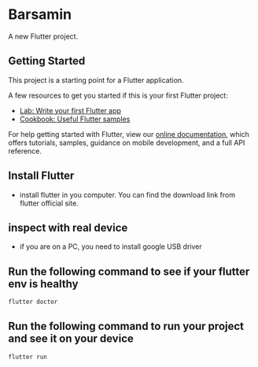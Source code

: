 # Barsamin

A new Flutter project.

## Getting Started

This project is a starting point for a Flutter application.

A few resources to get you started if this is your first Flutter project:

- [Lab: Write your first Flutter app](https://flutter.dev/docs/get-started/codelab)
- [Cookbook: Useful Flutter samples](https://flutter.dev/docs/cookbook)

For help getting started with Flutter, view our
[online documentation](https://flutter.dev/docs), which offers tutorials,
samples, guidance on mobile development, and a full API reference.

## Install Flutter
- install flutter in you computer. You can find the download link from flutter official site.
 
## inspect with real device
- if you are on a PC, you need to install google USB driver

## Run the following command to see if your flutter env is healthy
```bash
flutter doctor
```

## Run the following command to run your project and see it on your device
```bash
flutter run
```

